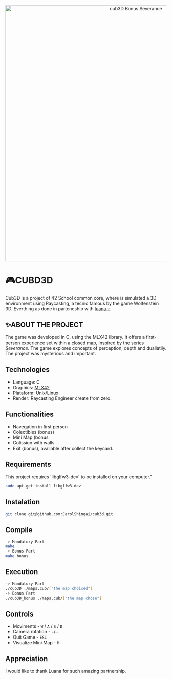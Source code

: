 <p align="center">
<img src="cub3d_bonus.gif" width="800px" alt="cub3D Bonus Severance"/><br>
</p>

# 🎮CUBD3D
Cub3D is a project of 42 School common core, where is simulated a 3D environment using Raycasting, a tecnic famous by the game Wolfenstein 3D. Everthing as done in parteneship with [luana-r](https://github.com/luana-r).

## ✨ABOUT THE PROJECT
The game was developed in C, using the MLX42 library. It offers a first-person experience set within a closed map, inspired by the series *Severance*. The game explores concepts of perception, depth and dualiatily. The project was mysterious and important.

## Technologies
- Language: C
- Graphics: [MLX42](https://github.com/codam-coding-college/MLX42/blob/master/docs/Basics.md)
- Plataform: Unix/Linux
- Render: Raycasting Engineer create from zero.
## Functionalities
- Navegation in first person
- Colectibles (bonus)
- Mini Map (bonus
- Colission with walls
- Exit (bonus), avaliable after collect the keycard.

## Requirements
This project requires 'libglfw3-dev' to be installed on your computer."
```bash
sudo apt-get install libglfw3-dev
```
## Instalation
```bash
git clone git@github.com:CarolShingai/cub3d.git
```
## Compile
```bash
-> Mandatory Part
make
-> Bonus Part
make bonus
```
## Execution
```bash
-> Mandatory Part
./cub3D ./maps.cub/["the map choiced"]
-> Bonus Part
./cub3D_bonus ./maps.cub/["the map chose"]
```
## Controls
- Moviments - `W` / `A` / `S` / `D`
- Camera rotation - `←`/`→`
- Quit Game - `ESC`
- Visualize Mini Map - `M`

## Appreciation
I would like to thank Luana for such amazing partnership.
